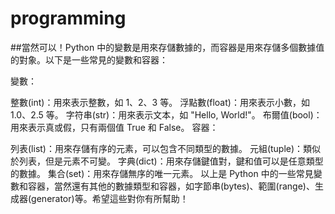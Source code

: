 # programming
##當然可以！Python 中的變數是用來存儲數據的，而容器是用來存儲多個數據值的對象。以下是一些常見的變數和容器：

變數：

整數(int)：用來表示整數，如 1、2、3 等。
浮點數(float)：用來表示小數，如 1.0、2.5 等。
字符串(str)：用來表示文本，如 "Hello, World!"。
布爾值(bool)：用來表示真或假，只有兩個值 True 和 False。
容器：

列表(list)：用來存儲有序的元素，可以包含不同類型的數據。
元組(tuple)：類似於列表，但是元素不可變。
字典(dict)：用來存儲鍵值對，鍵和值可以是任意類型的數據。
集合(set)：用來存儲無序的唯一元素。
以上是 Python 中的一些常見變數和容器，當然還有其他的數據類型和容器，如字節串(bytes)、範圍(range)、生成器(generator)等。希望這些對你有所幫助！

